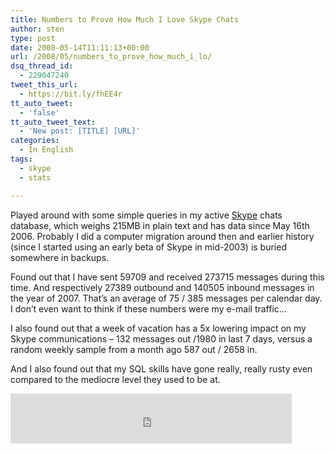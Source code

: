 ```yaml
---
title: Numbers to Prove How Much I Love Skype Chats
author: sten
type: post
date: 2008-05-14T11:11:13+00:00
url: /2008/05/numbers_to_prove_how_much_i_lo/
dsq_thread_id:
  - 229047240
tweet_this_url:
  - https://bit.ly/fhEE4r
tt_auto_tweet:
  - 'false'
tt_auto_tweet_text:
  - 'New post: [TITLE] [URL]'
categories:
  - In English
tags:
  - skype
  - stats

---
```

Played around with some simple queries in my active [Skype][1] chats database, which weighs 215MB in plain text and has data since May 16th 2006. Probably I did a computer migration around then and earlier history (since I started using an early beta of Skype in mid-2003) is buried somewhere in backups.

Found out that I have sent 59709 and received 273715 messages during this time. And respectively 27389 outbound and 140505 inbound messages in the year of 2007. That&#8217;s an average of 75 / 385 messages per calendar day. I don&#8217;t even want to think if these numbers were my e-mail traffic&#8230;

I also found out that a week of vacation has a 5x lowering impact on my Skype communications &#8211; 132 messages out /1980 in last 7 days, versus a random weekly sample from a month ago 587 out / 2658 in.

And I also found out that my SQL skills have gone really, really rusty even compared to the mediocre level they used to be at.

<iframe src="http://www.facebook.com/plugins/like.php?href=http%3A%2F%2Fsten.tamkivi.com%2F2008%2F05%2Fnumbers_to_prove_how_much_i_lo%2F&layout=standard&show_faces=true&width=450&action=like&colorscheme=light&height=80" scrolling="no" frameborder="0" style="border:none; overflow:hidden; width:450px; height:80px;" allowTransparency="true"></iframe>

 [1]: http://www.skype.com